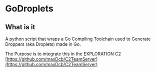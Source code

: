 # GoDroplets

## What is it 

A python script that wraps a Go Compiling Toolchain used to Generate Droppers (aka Droplets) made in Go.

The Purpose is to integrate this in the EXPLORATION C2 [https://github.com/maxDcb/C2TeamServer](https://github.com/maxDcb/C2TeamServer)
